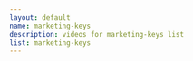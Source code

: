 ```yaml
--- 
layout: default
name: marketing-keys
description: videos for marketing-keys list
list: marketing-keys
---
```


<div class="player">
<div id="player"><!-- "https://www.youtube.com/watch?v={{site.data.lists[page.list][0]}}" --></div>
</div>

